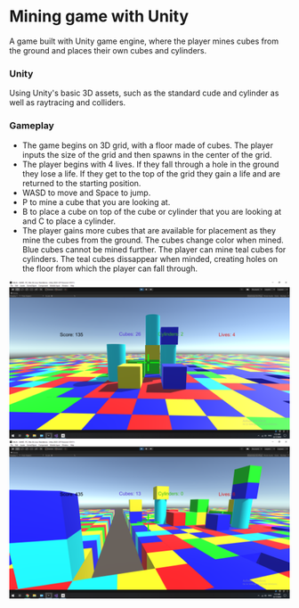 # Mining game with Unity
A game built with Unity game engine, where the player mines cubes from the ground and places their own cubes and cylinders.

### Unity
Using Unity's basic 3D assets, such as the standard cude and cylinder as well as raytracing and colliders.

### Gameplay
* The game begins on 3D grid, with a floor made of cubes. The player inputs the size of the grid and then spawns in the center of the grid.
* The player begins with 4 lives. If they fall through a hole in the ground they lose a life. If they get to the top of the grid they gain a life and are returned to the starting position.
* WASD to move and Space to jump.
* P to mine a cube that you are looking at.
* B to place a cube on top of the cube or cylinder that you are looking at and C to place a cylinder.
* The player gains more cubes that are available for placement as they mine the cubes from the ground. The cubes change color when mined. Blue cubes cannot be mined further. The player can mine teal cubes for cylinders. The teal cubes dissappear when minded, creating holes on the floor from which the player can fall through.

![Image](https://github.com/VictorMegir/Minecraft-clone-with-Unity/blob/master/Screenshots/screenshot%201.png)
![Image](https://github.com/VictorMegir/Minecraft-clone-with-Unity/blob/master/Screenshots/screenshot%202.png)
